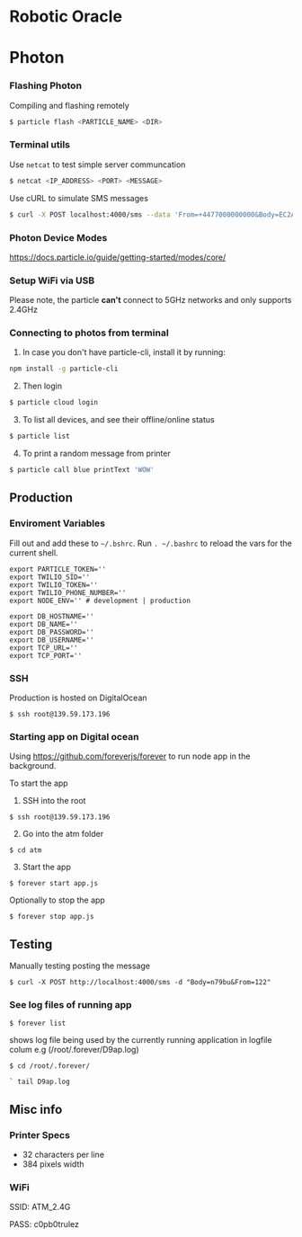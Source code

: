 # Robotic Oracle

# Photon
### Flashing Photon
Compiling and flashing remotely

```sh
$ particle flash <PARTICLE_NAME> <DIR>
```

### Terminal utils
Use `netcat` to test simple server communcation

```sh
$ netcat <IP_ADDRESS> <PORT> <MESSAGE>
```

Use cURL to simulate SMS messages

```sh
$ curl -X POST localhost:4000/sms --data 'From=+4477000000000&Body=EC2A 3AR'
```


### Photon Device Modes
https://docs.particle.io/guide/getting-started/modes/core/

### Setup WiFi via USB
Please note, the particle **can't** connect to 5GHz networks and only supports 2.4GHz


### Connecting to photos from terminal

1.  In case you don't have particle-cli, install it by running:

```sh
npm install -g particle-cli
```

2.  Then login

```sh
$ particle cloud login
```

3. To list all devices, and see their offline/online status

```sh
$ particle list
```

4. To print a random message from printer

```sh
$ particle call blue printText 'WOW'
```


## Production
### Enviroment Variables
Fill out and add these to `~/.bshrc`. Run `. ~/.bashrc` to reload the vars for the current shell.

```
export PARTICLE_TOKEN=''
export TWILIO_SID=''
export TWILIO_TOKEN=''
export TWILIO_PHONE_NUMBER=''
export NODE_ENV='' # development | production

export DB_HOSTNAME=''
export DB_NAME=''
export DB_PASSWORD=''
export DB_USERNAME=''
export TCP_URL=''
export TCP_PORT=''
```

### SSH
Production is hosted on DigitalOcean

```
$ ssh root@139.59.173.196
```


### Starting app on Digital ocean

Using https://github.com/foreverjs/forever to run node app in the background.

To start the app

1. SSH into the root
```
$ ssh root@139.59.173.196
```

2. Go into the atm folder
```
$ cd atm
```

3. Start the app
```
$ forever start app.js
```

Optionally to stop the app
```
$ forever stop app.js
```

## Testing

Manually testing posting the message
```
$ curl -X POST http://localhost:4000/sms -d "Body=n79bu&From=122"
```

### See log files of running app
```
$ forever list
```

shows log file being used by the currently running application in logfile colum
e.g (/root/.forever/D9ap.log)
```
$ cd /root/.forever/
```

```
` tail D9ap.log
```



## Misc info
### Printer Specs
- 32 characters per line
- 384 pixels width

### WiFi
SSID: ATM_2.4G

PASS: c0pb0trulez
